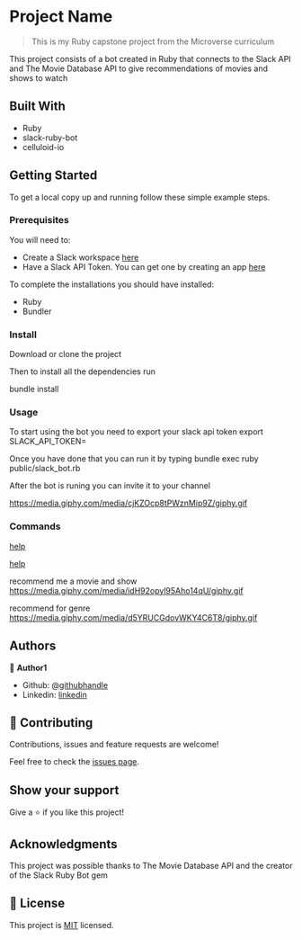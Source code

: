 # Project Name

> This is my Ruby capstone project from the Microverse curriculum

This project consists of a bot created in Ruby that connects to the Slack API and The Movie Database API to give recommendations of movies and shows to watch

## Built With

- Ruby
- slack-ruby-bot
- celluloid-io

## Getting Started

To get a local copy up and running follow these simple example steps.

### Prerequisites

You will need to:
- Create a Slack workspace [here](https://slack.com/create#email)
- Have a Slack API Token. You can get one by creating an app [here](http://slack.com/services/new/bot)

To complete the installations you should have installed:
- Ruby
- Bundler

### Install

Download or clone the project

Then to install all the dependencies run

bundle install 

### Usage

To start using the bot you need to export your slack api token
export SLACK_API_TOKEN=<your token>

Once you have done that you can run it by typing
bundle exec ruby public/slack_bot.rb

After the bot is runing you can invite it to your channel

https://media.giphy.com/media/cjKZOcp8tPWznMip9Z/giphy.gif

### Commands

[help](https://media.giphy.com/media/efrJeJ50Lf62OOvnVf/giphy.gif)

[help](./gi1.mp4)

recommend me a movie and show
https://media.giphy.com/media/idH92opyl95Aho14qU/giphy.gif

recommend for genre
https://media.giphy.com/media/d5YRUCGdovWKY4C6T8/giphy.gif


## Authors

👤 **Author1**

- Github: [@githubhandle](https://github.com/githubhandle)
- Linkedin: [linkedin](https://linkedin.com/linkedinhandle)

## 🤝 Contributing

Contributions, issues and feature requests are welcome!

Feel free to check the [issues page](issues/).

## Show your support

Give a ⭐️ if you like this project!

## Acknowledgments

This project was possible thanks to The Movie Database API and the creator of the Slack Ruby Bot gem

## 📝 License

This project is [MIT](lic.url) licensed.
